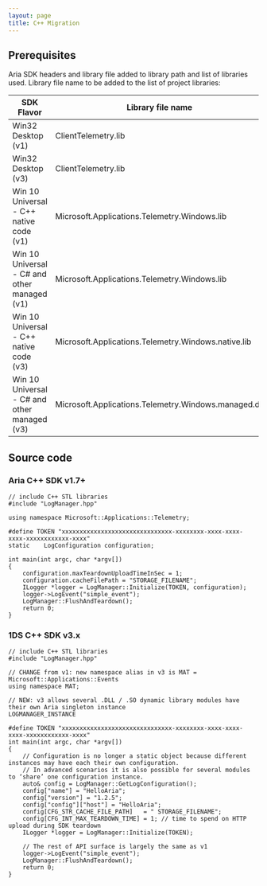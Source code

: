 ```yaml
---
layout: page
title: C++ Migration
---
```


## Prerequisites

Aria SDK headers and library file added to library path and list of libraries used. Library file name to be added to the list of project libraries:

|SDK Flavor|Library file name|
|----------|-----------------|
|Win32 Desktop (v1)|ClientTelemetry.lib|
|Win32 Desktop (v3)|ClientTelemetry.lib|
|Win 10 Universal - C++ native code (v1)|Microsoft.Applications.Telemetry.Windows.lib|
|Win 10 Universal - C# and other managed (v1)|Microsoft.Applications.Telemetry.Windows.lib|
|Win 10 Universal - C++ native code (v3)|Microsoft.Applications.Telemetry.Windows.native.lib|
|Win 10 Universal - C# and other managed (v3)|Microsoft.Applications.Telemetry.Windows.managed.dll|

## Source code

### Aria C++ SDK v1.7+

```
// include C++ STL libraries 
#include "LogManager.hpp"

using namespace Microsoft::Applications::Telemetry;

#define TOKEN "xxxxxxxxxxxxxxxxxxxxxxxxxxxxxxx-xxxxxxxx-xxxx-xxxx-xxxx-xxxxxxxxxxxx-xxxx"
static    LogConfiguration configuration;

int main(int argc, char *argv[])
{
    configuration.maxTeardownUploadTimeInSec = 1;
    configuration.cacheFilePath = "STORAGE_FILENAME";
    ILogger *logger = LogManager::Initialize(TOKEN, configuration);
    logger->LogEvent("simple_event");
    LogManager::FlushAndTeardown();
    return 0;
}
```

### 1DS C++ SDK v3.x

```
// include C++ STL libraries
#include "LogManager.hpp"

// CHANGE from v1: new namespace alias in v3 is MAT = Microsoft::Applications::Events
using namespace MAT;

// NEW: v3 allows several .DLL / .SO dynamic library modules have their own Aria singleton instance
LOGMANAGER_INSTANCE

#define TOKEN "xxxxxxxxxxxxxxxxxxxxxxxxxxxxxxx-xxxxxxxx-xxxx-xxxx-xxxx-xxxxxxxxxxxx-xxxx"
int main(int argc, char *argv[])
{
    // Configuration is no longer a static object because different instances may have each their own configuration.
    // In advanced scenarios it is also possible for several modules to ‘share’ one configuration instance.
    auto& config = LogManager::GetLogConfiguration();
    config["name"] = "HelloAria";
    config["version"] = "1.2.5";
    config["config"]["host"] = "HelloAria";
    config[CFG_STR_CACHE_FILE_PATH]   = " STORAGE_FILENAME";
    config[CFG_INT_MAX_TEARDOWN_TIME] = 1; // time to spend on HTTP upload during SDK teardown
    ILogger *logger = LogManager::Initialize(TOKEN);

    // The rest of API surface is largely the same as v1
    logger->LogEvent("simple_event");
    LogManager::FlushAndTeardown();
    return 0;
}

```
